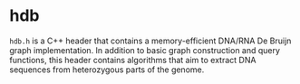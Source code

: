 # hdb
`hdb.h` is a C++ header that contains a memory-efficient DNA/RNA De Bruijn graph implementation. In addition to basic graph construction and query functions, this header contains algorithms that aim to extract DNA sequences from heterozygous parts of the genome.

